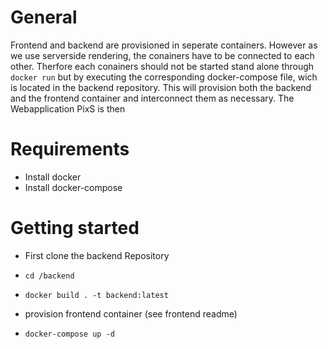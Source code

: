 # General
Frontend and backend are provisioned in seperate containers. However as we use serverside rendering, the conainers have to be connected to each other. Therfore each conainers should not be started stand alone through 
```docker run``` but by executing the corresponding docker-compose file, wich is located in the backend repository. This will provision both the backend and the frontend container and interconnect them as necessary.
The Webapplication PixS is then 

# Requirements
- Install docker
- Install docker-compose

# Getting started

- First clone the backend Repository
-   ```shell
    cd /backend
    ```

-   ```shell
    docker build . -t backend:latest
    ```
- provision frontend container (see frontend readme)
-   ```shell
    docker-compose up -d
    ```
